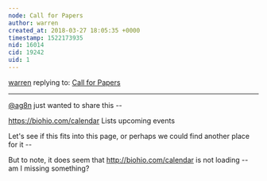 ```yaml
---
node: Call for Papers
author: warren
created_at: 2018-03-27 18:05:35 +0000
timestamp: 1522173935
nid: 16014
cid: 19242
uid: 1
---
```




[warren](../profile/warren) replying to: [Call for Papers](../wiki/call-for-papers)

----
[@ag8n](/profile/ag8n) just wanted to share this -- 

https://biohio.com/calendar Lists upcoming events

Let's see if this fits into this page, or perhaps we could find another place for it --

But to note, it does seem that http://biohio.com/calendar is not loading -- am I missing something?